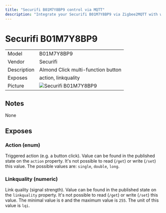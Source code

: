 ```yaml
---
title: "Securifi B01M7Y8BP9 control via MQTT"
description: "Integrate your Securifi B01M7Y8BP9 via Zigbee2MQTT with whatever smart home infrastructure you are using without the vendors bridge or gateway."
---
```


<!-- !!!! -->
<!-- ATTENTION: This file is auto-generated through docgen! -->
<!-- You can only edit the "## Notes"-Section. -->
<!-- !!!! -->

# Securifi B01M7Y8BP9

|     |     |
|-----|-----|
| Model | B01M7Y8BP9  |
| Vendor  | Securifi  |
| Description | Almond Click multi-function button |
| Exposes | action, linkquality |
| Picture | ![Securifi B01M7Y8BP9](https://psi-4ward.github.io/zigbee2mqtt-docs/images/devices/B01M7Y8BP9.jpg) |


## Notes

None



## Exposes

### Action (enum)
Triggered action (e.g. a button click).
Value can be found in the published state on the `action` property.
It's not possible to read (`/get`) or write (`/set`) this value.
The possible values are: `single`, `double`, `long`.

### Linkquality (numeric)
Link quality (signal strength).
Value can be found in the published state on the `linkquality` property.
It's not possible to read (`/get`) or write (`/set`) this value.
The minimal value is `0` and the maximum value is `255`.
The unit of this value is `lqi`.

